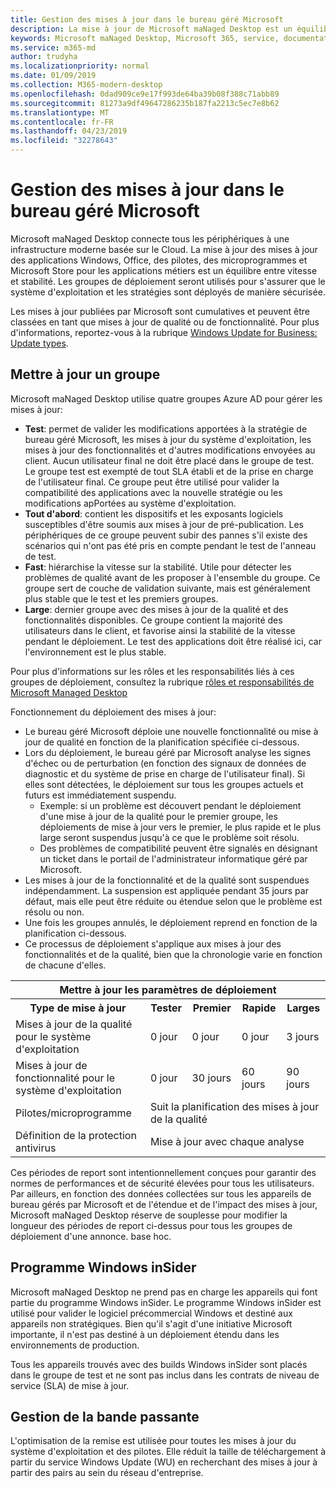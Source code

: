 ```yaml
---
title: Gestion des mises à jour dans le bureau géré Microsoft
description: La mise à jour de Microsoft maNaged Desktop est un équilibre entre vitesse et stabilité.
keywords: Microsoft maNaged Desktop, Microsoft 365, service, documentation
ms.service: m365-md
author: trudyha
ms.localizationpriority: normal
ms.date: 01/09/2019
ms.collection: M365-modern-desktop
ms.openlocfilehash: 0dad909ce9e17f993de64ba39b08f388c71abb89
ms.sourcegitcommit: 81273a9df49647286235b187fa2213c5ec7e8b62
ms.translationtype: MT
ms.contentlocale: fr-FR
ms.lasthandoff: 04/23/2019
ms.locfileid: "32278643"
---
```

# <a name="how-updates-are-handled-in-microsoft-managed-desktop"></a>Gestion des mises à jour dans le bureau géré Microsoft


<!--This topic is the target for a "Learn more" link in the Admin Portal (aka.ms/update-rings); do not delete.-->

<!--Update management -->

Microsoft maNaged Desktop connecte tous les périphériques à une infrastructure moderne basée sur le Cloud. La mise à jour des mises à jour des applications Windows, Office, des pilotes, des microprogrammes et Microsoft Store pour les applications métiers est un équilibre entre vitesse et stabilité. Les groupes de déploiement seront utilisés pour s'assurer que le système d'exploitation et les stratégies sont déployés de manière sécurisée. 

Les mises à jour publiées par Microsoft sont cumulatives et peuvent être classées en tant que mises à jour de qualité ou de fonctionnalité.
Pour plus d'informations, reportez-vous à la rubrique [Windows Update for Business: Update types](https://docs.microsoft.com/windows/deployment/update/waas-manage-updates-wufb#update-types). 

## <a name="update-groups"></a>Mettre à jour un groupe

Microsoft maNaged Desktop utilise quatre groupes Azure AD pour gérer les mises à jour:

- **Test**: permet de valider les modifications apportées à la stratégie de bureau géré Microsoft, les mises à jour du système d'exploitation, les mises à jour des fonctionnalités et d'autres modifications envoyées au client. Aucun utilisateur final ne doit être placé dans le groupe de test. Le groupe test est exempté de tout SLA établi et de la prise en charge de l'utilisateur final. Ce groupe peut être utilisé pour valider la compatibilité des applications avec la nouvelle stratégie ou les modifications apPortées au système d'exploitation.  
- **Tout d'abord**: contient les dispositifs et les exposants logiciels susceptibles d'être soumis aux mises à jour de pré-publication. Les périphériques de ce groupe peuvent subir des pannes s'il existe des scénarios qui n'ont pas été pris en compte pendant le test de l'anneau de test.
- **Fast**: hiérarchise la vitesse sur la stabilité. Utile pour détecter les problèmes de qualité avant de les proposer à l'ensemble du groupe. Ce groupe sert de couche de validation suivante, mais est généralement plus stable que le test et les premiers groupes. 
- **Large**: dernier groupe avec des mises à jour de la qualité et des fonctionnalités disponibles. Ce groupe contient la majorité des utilisateurs dans le client, et favorise ainsi la stabilité de la vitesse pendant le déploiement. Le test des applications doit être réalisé ici, car l'environnement est le plus stable. 

Pour plus d'informations sur les rôles et les responsabilités liés à ces groupes de déploiement, consultez la rubrique [rôles et responsabilités de Microsoft Managed Desktop](../intro/roles-and-responsibilities.md)

Fonctionnement du déploiement des mises à jour:
- Le bureau géré Microsoft déploie une nouvelle fonctionnalité ou mise à jour de qualité en fonction de la planification spécifiée ci-dessous.
- Lors du déploiement, le bureau géré par Microsoft analyse les signes d'échec ou de perturbation (en fonction des signaux de données de diagnostic et du système de prise en charge de l'utilisateur final). Si elles sont détectées, le déploiement sur tous les groupes actuels et futurs est immédiatement suspendu.
    - Exemple: si un problème est découvert pendant le déploiement d'une mise à jour de la qualité pour le premier groupe, les déploiements de mise à jour vers le premier, le plus rapide et le plus large seront suspendus jusqu'à ce que le problème soit résolu.
    - Des problèmes de compatibilité peuvent être signalés en désignant un ticket dans le portail de l'administrateur informatique géré par Microsoft.
- Les mises à jour de la fonctionnalité et de la qualité sont suspendues indépendamment. La suspension est appliquée pendant 35 jours par défaut, mais elle peut être réduite ou étendue selon que le problème est résolu ou non.
- Une fois les groupes annulés, le déploiement reprend en fonction de la planification ci-dessous.
- Ce processus de déploiement s'applique aux mises à jour des fonctionnalités et de la qualité, bien que la chronologie varie en fonction de chacune d'elles.

<table>
<tr><th colspan="5">Mettre à jour les paramètres de déploiement</th></tr>
<tr><th>Type de mise à jour</th><th>Tester</th><th>Premier</th><th>Rapide</th><th>Larges</th></tr>
<tr><td>Mises à jour de la qualité pour le système d'exploitation</td><td>0 jour</td><td>0 jour</td><td>0 jour</td><td>3 jours</td></tr>
<tr><td>Mises à jour de fonctionnalité pour le système d'exploitation</td><td>0 jour</td><td>30 jours</td><td>60 jours</td><td>90 jours</td></tr>
<tr><td>Pilotes/microprogramme</td><td colspan="4">Suit la planification des mises à jour de la qualité</td></tr>
<tr><td>Définition de la protection antivirus</td><td colspan="4">Mise à jour avec chaque analyse</td></tr>
</table>

Ces périodes de report sont intentionnellement conçues pour garantir des normes de performances et de sécurité élevées pour tous les utilisateurs. Par ailleurs, en fonction des données collectées sur tous les appareils de bureau gérés par Microsoft et de l'étendue et de l'impact des mises à jour, Microsoft maNaged Desktop réserve de souplesse pour modifier la longueur des périodes de report ci-dessus pour tous les groupes de déploiement d'une annonce. base hoc.

## <a name="windows-insider-program"></a>Programme Windows inSider

Microsoft maNaged Desktop ne prend pas en charge les appareils qui font partie du programme Windows inSider. Le programme Windows inSider est utilisé pour valider le logiciel précommercial Windows et destiné aux appareils non stratégiques. Bien qu'il s'agit d'une initiative Microsoft importante, il n'est pas destiné à un déploiement étendu dans les environnements de production. 

Tous les appareils trouvés avec des builds Windows inSider sont placés dans le groupe de test et ne sont pas inclus dans les contrats de niveau de service (SLA) de mise à jour.

## <a name="bandwidth-management"></a>Gestion de la bande passante

L'optimisation de la remise est utilisée pour toutes les mises à jour du système d'exploitation et des pilotes. Elle réduit la taille de téléchargement à partir du service Windows Update (WU) en recherchant des mises à jour à partir des pairs au sein du réseau d'entreprise.


